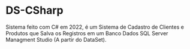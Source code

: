 # DS-CSharp
Sistema feito com C# em 2022, é um Sistema de Cadastro de Clientes e Produtos que Salva os Registros em um Banco Dados SQL Server Managment Studio (A partir do DataSet).
